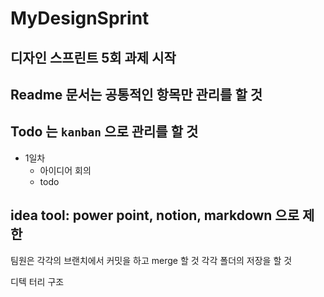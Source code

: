 # MyDesignSprint

## 디자인 스프린트 5회 과제 시작

## Readme 문서는 공통적인 항목만 관리를 할 것

## Todo 는 `kanban` 으로 관리를 할 것

- 1일차
    - 아이디어 회의 
    - todo
## idea tool: power point, notion, markdown 으로 제한

팀원은 각각의 브랜치에서 커밋을 하고 merge 할 것
각각 폴더의 저장을 할 것

디텍 터리 구조
